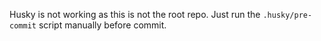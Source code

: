 Husky is not working as this is not the root repo. Just run the `.husky/pre-commit` script manually before commit.
